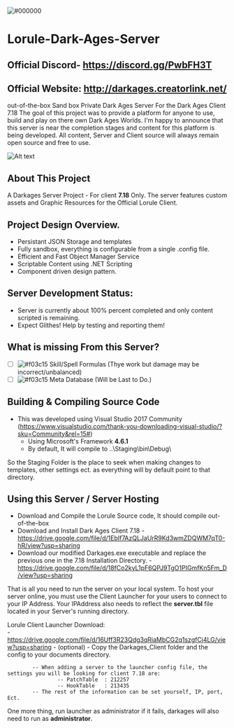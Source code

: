 ![#000000](https://github.com/wren11/Lorule-Dark-Ages-Server/blob/master/GitStuff/pictures/darkages.gif?raw=true)

# Lorule-Dark-Ages-Server
## Official Discord- https://discord.gg/PwbFH3T
## Official Website: http://darkages.creatorlink.net/

out-of-the-box Sand box Private Dark Ages Server For the Dark Ages Client 7.18
The goal of this project was to provide a platform for anyone to use, build and play on there own Dark Ages Worlds.
I'm happy to announce that this server is near the completion stages and content for this platform is being developed.
All content, Server and Client source will always remain open source and free to use.

![Alt text](https://raw.githubusercontent.com/wren11/DarkAges-Lorule-Server/master/GitStuff/pictures/darkages.gif "In Game")


## About This Project
A Darkages Server Project - For client **7.18** Only. 
The server features custom assets and Graphic Resources for the Official Lorule Client.

## Project Design Overview.
- Persistant JSON Storage and templates
- Fully sandbox, everything is configurable from a single .config file.
- Efficient and Fast Object Manager Service
- Scriptable Content using .NET Scripting
- Component driven design pattern.

## Server Development Status:
- Server is currently about 100% percent completed and only content scripted is remaining.
- Expect Glithes! Help by testing and reporting them!


## What is missing From this Server?
- [ ] ![#f03c15](https://placehold.it/15/f03c15/000000?text=+) Skill/Spell Formulas (Thye work but damage may be incorrect/unbalanced)
- [ ] ![#f03c15](https://placehold.it/15/f03c15/000000?text=+) Meta Database (Will be Last to Do.)

## Building & Compiling Source Code
- This was developed using Visual Studio 2017 Community (https://www.visualstudio.com/thank-you-downloading-visual-studio/?sku=Community&rel=15#)
    - Using Microsoft's Framework **4.6.1**
    - By default, It will compile to ..\Staging\bin\Debug\

So the Staging Folder is the place to seek when making changes to templates, other settings ect.
as everything will by default point to that directory.


## Using this Server / Server Hosting

- Download and Compile the Lorule Source code, It should compile out-of-the-box
- Download and Install Dark Ages Client 7.18
        - https://drive.google.com/file/d/1EbIf7AzQLJaUrR9Kd3wmZDQWM7qT0-hR/view?usp=sharing    
- Download our modified Darkages.exe executable and replace the previous one in the 7.18 Installation Directory.
        - https://drive.google.com/file/d/18fCo2kyL1pF6QPJ9TgO1PIGmfKn5Fm_D/view?usp=sharing
    
That is all you need to run the server on your local system.
To host your server online, you must use the Client Launcher for your users to connect to your IP Address.
Your IPAddress also needs to reflect the **server.tbl** file located in your Server's running directory.

Lorule Client Launcher Download:    
        - https://drive.google.com/file/d/16Uff3R23Qdg3qRiaMbCG2q1szgfCj4LG/view?usp=sharing 
        - (optional) - Copy the Darkages_Client folder and the config to your documents directory.
    
            -- When adding a server to the launcher config file, the settings you will be looking for client 7.18 are:
                    -- PatchTable  : 212257
                    -- HookTable   : 213435
            -- The rest of the information can be set yourself, IP, port, Ect.

One more thing, run launcher as administrator if it fails, darkages will also need to run as **administrator**.
        
        
        
        


